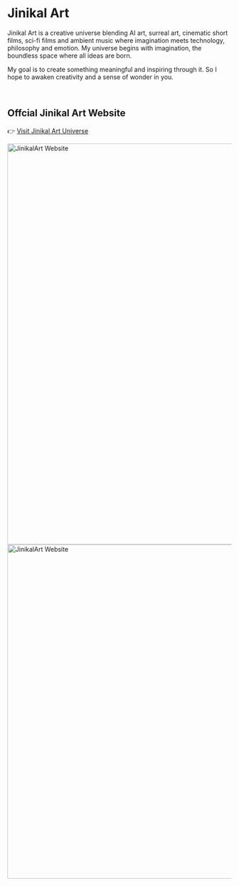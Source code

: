 # Jinikal Art

Jinikal Art is a creative universe blending AI art, surreal art, cinematic short films, sci-fi films and ambient music where imagination meets technology, philosophy and emotion. My universe begins with imagination, the boundless space where all ideas are born.

My goal is to create something meaningful and inspiring through it. So I hope to awaken creativity and a sense of wonder in you.

<br>

## Offcial Jinikal Art Website

👉 [Visit Jinikal Art Universe](https://jinikal.art)

<img src="https://github.com/user-attachments/assets/d443e197-ca27-41a7-b235-cd4e51bf279a" alt="JinikalArt Website" width="750" height="900"/> 
<img src="https://github.com/user-attachments/assets/b63fd63c-34bf-402c-b2ba-f7672a9945ee" alt="JinikalArt Website" width="750" />
